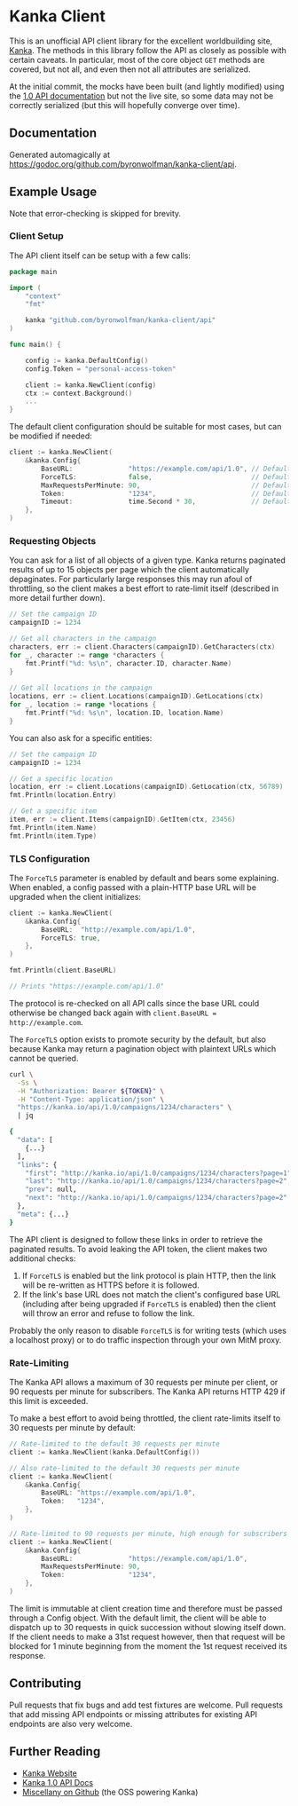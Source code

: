 # Kanka Client

This is an unofficial API client library for the excellent worldbuilding site, [Kanka](https://kanka.io/). The methods in this library follow the API as closely as possible with certain caveats. In particular, most of the core object `GET` methods are covered, but not all, and even then not all attributes are serialized.

At the initial commit, the mocks have been built (and lightly modified) using the [1.0 API documentation](https://kanka.io/en-US/docs/1.0/) but not the live site, so some data may not be correctly serialized (but this will hopefully converge over time).

## Documentation

Generated automagically at https://godoc.org/github.com/byronwolfman/kanka-client/api.

## Example Usage

Note that error-checking is skipped for brevity.

### Client Setup

The API client itself can be setup with a few calls:

```go
package main

import (
	"context"
	"fmt"

	kanka "github.com/byronwolfman/kanka-client/api"
)

func main() {

	config := kanka.DefaultConfig()
	config.Token = "personal-access-token"

	client := kanka.NewClient(config)
	ctx := context.Background()
	...
}
```

The default client configuration should be suitable for most cases, but can be modified if needed:

```go
client := kanka.NewClient(
	&kanka.Config{
		BaseURL:              "https://example.com/api/1.0", // Defaults to https://kanka.io/api/1.0
		ForceTLS:             false,                         // Defaults to true
		MaxRequestsPerMinute: 90,                            // Defaults to 30
		Token:                "1234",                        // Defaults to ""
		Timeout:              time.Second * 30,              // Defaults to 15 seconds
	},
)
```

### Requesting Objects

You can ask for a list of all objects of a given type. Kanka returns paginated results of up to 15 objects per page which the client automatically depaginates. For particularly large responses this may run afoul of throttling, so the client makes a best effort to rate-limit itself (described in more detail further down).
    
```go
// Set the campaign ID
campaignID := 1234

// Get all characters in the campaign
characters, err := client.Characters(campaignID).GetCharacters(ctx)
for _, character := range *characters {
	fmt.Printf("%d: %s\n", character.ID, character.Name)
}
    
// Get all locations in the campaign
locations, err := client.Locations(campaignID).GetLocations(ctx)
for _, location := range *locations {
	fmt.Printf("%d: %s\n", location.ID, location.Name)
}
```

You can also ask for a specific entities:

```go
// Set the campaign ID
campaignID := 1234

// Get a specific location
location, err := client.Locations(campaignID).GetLocation(ctx, 56789)
fmt.Println(location.Entry)

// Get a specific item
item, err := client.Items(campaignID).GetItem(ctx, 23456)
fmt.Println(item.Name)
fmt.Println(item.Type)
```

### TLS Configuration

The `ForceTLS` parameter is enabled by default and bears some explaining. When enabled, a config passed with a plain-HTTP base URL will be upgraded when the client initializes:

```go
client := kanka.NewClient(
	&kanka.Config{
		BaseURL:  "http://example.com/api/1.0",
		ForceTLS: true,
	},
)

fmt.Println(client.BaseURL)

// Prints "https://example.com/api/1.0"
```

The protocol is re-checked on all API calls since the base URL could otherwise be changed back again with `client.BaseURL = http://example.com`.

The `ForceTLS` option exists to promote security by the default, but also because Kanka may return a pagination object with plaintext URLs which cannot be queried.

```sh
curl \
  -Ss \
  -H "Authorization: Bearer ${TOKEN}" \
  -H "Content-Type: application/json" \
  "https://kanka.io/api/1.0/campaigns/1234/characters" \
  | jq

{
  "data": [
    {...}
  ],
  "links": {
    "first": "http://kanka.io/api/1.0/campaigns/1234/characters?page=1",  # Plain HTTP
    "last": "http://kanka.io/api/1.0/campaigns/1234/characters?page=2",   # Plain HTTP
    "prev": null,
    "next": "http://kanka.io/api/1.0/campaigns/1234/characters?page=2"    # Plain HTTP
  },
  "meta": {...}
}
```

The API client is designed to follow these links in order to retrieve the paginated results. To avoid leaking the API token, the client makes two additional checks:

1. If `ForceTLS` is enabled but the link protocol is plain HTTP, then the link will be re-written as HTTPS before it is followed.
1. If the link's base URL does not match the client's configured base URL (including after being upgraded if `ForceTLS` is enabled) then the client will throw an error and refuse to follow the link.

Probably the only reason to disable `ForceTLS` is for writing tests (which uses a localhost proxy) or to do traffic inspection through your own MitM proxy.

### Rate-Limiting

The Kanka API allows a maximum of 30 requests per minute per client, or 90 requests per minute for subscribers. The Kanka API returns HTTP 429 if this limit is exceeded.

To make a best effort to avoid being throttled, the client rate-limits itself to 30 requests per minute by default:

```go
// Rate-limited to the default 30 requests per minute
client := kanka.NewClient(kanka.DefaultConfig())

// Also rate-limited to the default 30 requests per minute
client := kanka.NewClient(
	&kanka.Config{
		BaseURL: "https://example.com/api/1.0",
		Token:   "1234",
	},
)

// Rate-limited to 90 requests per minute, high enough for subscribers
client := kanka.NewClient(
	&kanka.Config{
		BaseURL:              "https://example.com/api/1.0",
		MaxRequestsPerMinute: 90,
		Token:                "1234",
	},
)
```

The limit is immutable at client creation time and therefore must be passed through a Config object. With the default limit, the client will be able to dispatch up to 30 requests in quick succession without slowing itself down. If the client needs to make a 31st request however, then that request will be blocked for 1 minute beginning from the moment the 1st request received its response.

## Contributing

Pull requests that fix bugs and add test fixtures are welcome. Pull requests that add missing API endpoints or missing attributes for existing API endpoints are also very welcome.

## Further Reading

* [Kanka Website](http://kanka.io/)
* [Kanka 1.0 API Docs](https://kanka.io/en-US/docs/1.0)
* [Miscellany on Github](https://github.com/ilestis/miscellany) (the OSS powering Kanka)

